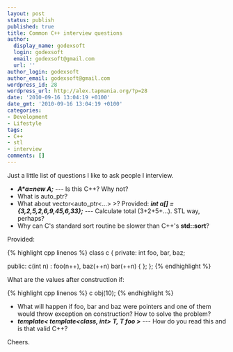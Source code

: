 ```yaml
---
layout: post
status: publish
published: true
title: Common C++ interview questions
author:
  display_name: godexsoft
  login: godexsoft
  email: godexsoft@gmail.com
  url: ''
author_login: godexsoft
author_email: godexsoft@gmail.com
wordpress_id: 28
wordpress_url: http://alex.tapmania.org/?p=28
date: '2010-09-16 13:04:19 +0100'
date_gmt: '2010-09-16 13:04:19 +0100'
categories:
- Development
- Lifestyle
tags:
- C++
- stl
- interview
comments: []
---
```

Just a little list of questions I like to ask people I interview.

- _**A\*a=new A;**_ --- Is this C++? Why not?
- What is auto_ptr?
- What about vector<auto_ptr<...> >?
  Provided: _**int a[] = {3,2,5,2,6,9,45,6,33};**_ --- Calculate total (3+2+5+...). STL way, perhaps?  
- Why can C's standard sort routine be slower than C++'s **std::sort**?

Provided:

{% highlight cpp linenos %}
class c
{
private:
   int foo, bar, baz;

public:
   c(int n)
   : foo(n++), baz(++n) bar(++n)
   { };
};
{% endhighlight %}

  What are the values after construction if:

{% highlight cpp linenos %}
c obj(10);
{% endhighlight %}

- What will happen if foo, bar and baz were pointers and one of them would throw
  exception on construction? How to solve the problem?
- **_template< template<class, int> T, T foo >_** --- How do you read this and is that valid C++?

Cheers.
